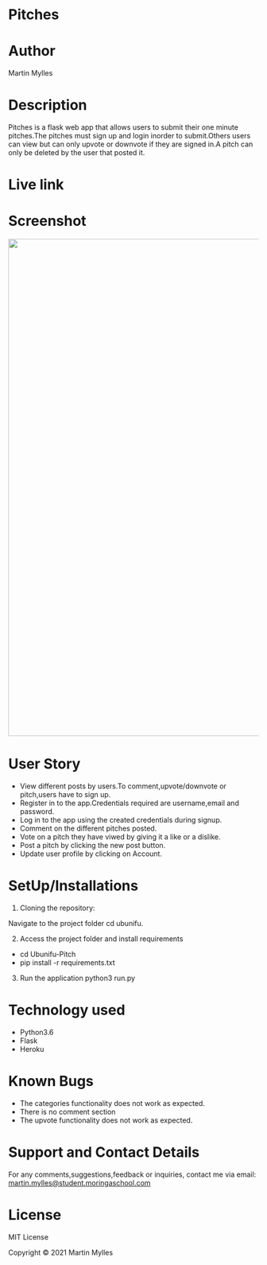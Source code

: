 # Pitches

# Author 
Martin Mylles

# Description 
Pitches is a flask web app that allows users to submit their one minute pitches.The pitches must sign up and login inorder to submit.Others users can view but can only upvote or downvote if they are signed in.A pitch can only be deleted by the user that posted it.

# Live link

# Screenshot

<img src="" width="1000">

# User Story

* View different posts by users.To comment,upvote/downvote or pitch,users have to sign up.
* Register in to the app.Credentials required are username,email and password.
* Log in to the app using  the created credentials during signup.
* Comment on the different pitches posted.
* Vote on a pitch they have viwed by giving it a like or a dislike.
* Post a pitch by clicking the new post button.
* Update user profile by clicking on Account.


# SetUp/Installations

1. Cloning the repository:



Navigate to the project folder
cd ubunifu.

2. Access the project  folder and install requirements
* cd Ubunifu-Pitch
* pip install -r requirements.txt

3. Run the application
python3 run.py 

# Technology used
* Python3.6
* Flask
* Heroku


# Known Bugs
* The categories functionality does not work as expected.
* There is no comment section
* The upvote functionality does not work as expected.

# Support and Contact Details
For any comments,suggestions,feedback or inquiries, contact me via email: martin.mylles@student.moringaschool.com
# License
MIT License

Copyright © 2021 Martin Mylles
